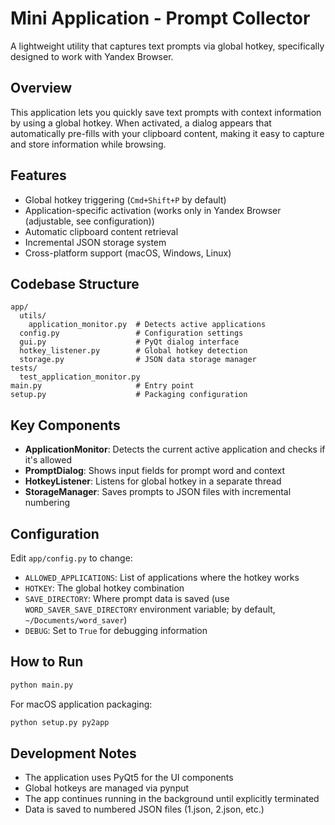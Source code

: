 # Mini Application - Prompt Collector

A lightweight utility that captures text prompts via global hotkey, specifically designed to work with Yandex Browser.

## Overview

This application lets you quickly save text prompts with context information by using a global hotkey. When activated, a dialog appears that automatically pre-fills with your clipboard content, making it easy to capture and store information while browsing.

## Features

- Global hotkey triggering (`Cmd+Shift+P` by default)
- Application-specific activation (works only in Yandex Browser (adjustable, see configuration))
- Automatic clipboard content retrieval
- Incremental JSON storage system
- Cross-platform support (macOS, Windows, Linux)

## Codebase Structure

```
app/
  utils/
    application_monitor.py  # Detects active applications
  config.py                 # Configuration settings
  gui.py                    # PyQt dialog interface
  hotkey_listener.py        # Global hotkey detection
  storage.py                # JSON data storage manager
tests/
  test_application_monitor.py
main.py                     # Entry point
setup.py                    # Packaging configuration
```

## Key Components

- **ApplicationMonitor**: Detects the current active application and checks if it's allowed
- **PromptDialog**: Shows input fields for prompt word and context
- **HotkeyListener**: Listens for global hotkey in a separate thread
- **StorageManager**: Saves prompts to JSON files with incremental numbering

## Configuration

Edit `app/config.py` to change:
- `ALLOWED_APPLICATIONS`: List of applications where the hotkey works
- `HOTKEY`: The global hotkey combination
- `SAVE_DIRECTORY`: Where prompt data is saved (use `WORD_SAVER_SAVE_DIRECTORY` environment variable; by default, `~/Documents/word_saver`)
- `DEBUG`: Set to `True` for debugging information

## How to Run

```bash
python main.py
```

For macOS application packaging:
```bash
python setup.py py2app
```

## Development Notes

- The application uses PyQt5 for the UI components
- Global hotkeys are managed via pynput
- The app continues running in the background until explicitly terminated
- Data is saved to numbered JSON files (1.json, 2.json, etc.)
